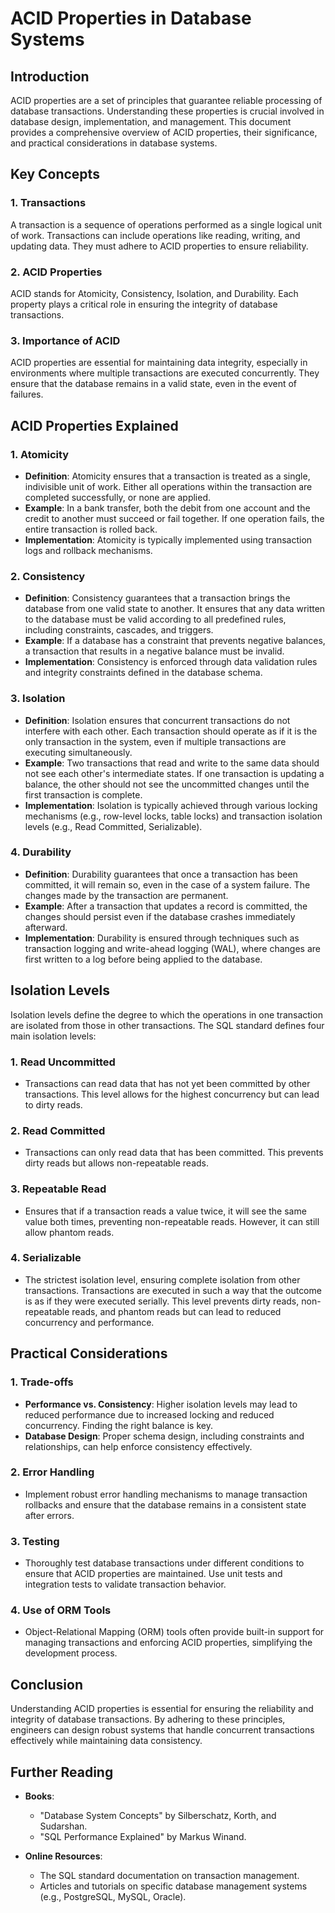 # ACID Properties in Database Systems

## Introduction

ACID properties are a set of principles that guarantee reliable processing of database transactions. Understanding these properties is crucial involved in database design, implementation, and management. This document provides a comprehensive overview of ACID properties, their significance, and practical considerations in database systems.

## Key Concepts

### 1. Transactions

A transaction is a sequence of operations performed as a single logical unit of work. Transactions can include operations like reading, writing, and updating data. They must adhere to ACID properties to ensure reliability.

### 2. ACID Properties

ACID stands for Atomicity, Consistency, Isolation, and Durability. Each property plays a critical role in ensuring the integrity of database transactions.

### 3. Importance of ACID

ACID properties are essential for maintaining data integrity, especially in environments where multiple transactions are executed concurrently. They ensure that the database remains in a valid state, even in the event of failures.

## ACID Properties Explained

### 1. Atomicity

- **Definition**: Atomicity ensures that a transaction is treated as a single, indivisible unit of work. Either all operations within the transaction are completed successfully, or none are applied.
- **Example**: In a bank transfer, both the debit from one account and the credit to another must succeed or fail together. If one operation fails, the entire transaction is rolled back.
- **Implementation**: Atomicity is typically implemented using transaction logs and rollback mechanisms.

### 2. Consistency

- **Definition**: Consistency guarantees that a transaction brings the database from one valid state to another. It ensures that any data written to the database must be valid according to all predefined rules, including constraints, cascades, and triggers.
- **Example**: If a database has a constraint that prevents negative balances, a transaction that results in a negative balance must be invalid.
- **Implementation**: Consistency is enforced through data validation rules and integrity constraints defined in the database schema.

### 3. Isolation

- **Definition**: Isolation ensures that concurrent transactions do not interfere with each other. Each transaction should operate as if it is the only transaction in the system, even if multiple transactions are executing simultaneously.
- **Example**: Two transactions that read and write to the same data should not see each other's intermediate states. If one transaction is updating a balance, the other should not see the uncommitted changes until the first transaction is complete.
- **Implementation**: Isolation is typically achieved through various locking mechanisms (e.g., row-level locks, table locks) and transaction isolation levels (e.g., Read Committed, Serializable).

### 4. Durability

- **Definition**: Durability guarantees that once a transaction has been committed, it will remain so, even in the case of a system failure. The changes made by the transaction are permanent.
- **Example**: After a transaction that updates a record is committed, the changes should persist even if the database crashes immediately afterward.
- **Implementation**: Durability is ensured through techniques such as transaction logging and write-ahead logging (WAL), where changes are first written to a log before being applied to the database.

## Isolation Levels

Isolation levels define the degree to which the operations in one transaction are isolated from those in other transactions. The SQL standard defines four main isolation levels:

### 1. Read Uncommitted

- Transactions can read data that has not yet been committed by other transactions. This level allows for the highest concurrency but can lead to dirty reads.

### 2. Read Committed

- Transactions can only read data that has been committed. This prevents dirty reads but allows non-repeatable reads.

### 3. Repeatable Read

- Ensures that if a transaction reads a value twice, it will see the same value both times, preventing non-repeatable reads. However, it can still allow phantom reads.

### 4. Serializable

- The strictest isolation level, ensuring complete isolation from other transactions. Transactions are executed in such a way that the outcome is as if they were executed serially. This level prevents dirty reads, non-repeatable reads, and phantom reads but can lead to reduced concurrency and performance.

## Practical Considerations

### 1. Trade-offs

- **Performance vs. Consistency**: Higher isolation levels may lead to reduced performance due to increased locking and reduced concurrency. Finding the right balance is key.
- **Database Design**: Proper schema design, including constraints and relationships, can help enforce consistency effectively.

### 2. Error Handling

- Implement robust error handling mechanisms to manage transaction rollbacks and ensure that the database remains in a consistent state after errors.

### 3. Testing

- Thoroughly test database transactions under different conditions to ensure that ACID properties are maintained. Use unit tests and integration tests to validate transaction behavior.

### 4. Use of ORM Tools

- Object-Relational Mapping (ORM) tools often provide built-in support for managing transactions and enforcing ACID properties, simplifying the development process.

## Conclusion

Understanding ACID properties is essential for ensuring the reliability and integrity of database transactions. By adhering to these principles, engineers can design robust systems that handle concurrent transactions effectively while maintaining data consistency.

## Further Reading

- **Books**:
  - "Database System Concepts" by Silberschatz, Korth, and Sudarshan.
  - "SQL Performance Explained" by Markus Winand.

- **Online Resources**:
  - The SQL standard documentation on transaction management.
  - Articles and tutorials on specific database management systems (e.g., PostgreSQL, MySQL, Oracle).
